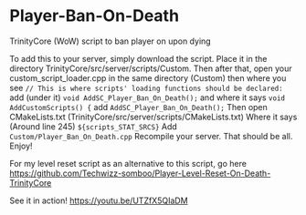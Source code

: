 # Player-Ban-On-Death
TrinityCore (WoW) script to ban player on upon dying

To add this to your server, simply download the script. Place it in the directory TrinityCore/src/server/scripts/Custom. Then after that, open your custom_script_loader.cpp in the same directory (Custom) then where you see `// This is where scripts' loading functions should be declared:` add (under it) `void AddSC_Player_Ban_On_Death();` and where it says `void AddCustomScripts() {` add `AddSC_Player_Ban_On_Death();` Then open CMakeLists.txt (TrinityCore/src/server/scripts/CMakeLists.txt) Where it says (Around line 245) `${scripts_STAT_SRCS}` Add `Custom/Player_Ban_On_Death.cpp` Recompile your server. That should be all. Enjoy!

For my level reset script as an alternative to this script, go here https://github.com/Techwizz-somboo/Player-Level-Reset-On-Death-TrinityCore

See it in action! https://youtu.be/UTZfX5QIaDM
